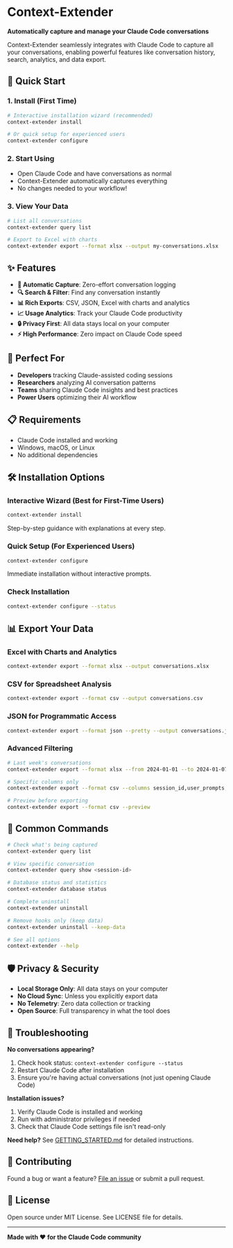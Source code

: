 # Context-Extender

**Automatically capture and manage your Claude Code conversations**

Context-Extender seamlessly integrates with Claude Code to capture all your conversations, enabling powerful features like conversation history, search, analytics, and data export.

## 🚀 Quick Start

### 1. Install (First Time)
```bash
# Interactive installation wizard (recommended)
context-extender install

# Or quick setup for experienced users
context-extender configure
```

### 2. Start Using
- Open Claude Code and have conversations as normal
- Context-Extender automatically captures everything
- No changes needed to your workflow!

### 3. View Your Data
```bash
# List all conversations
context-extender query list

# Export to Excel with charts
context-extender export --format xlsx --output my-conversations.xlsx
```

## ✨ Features

- **🔄 Automatic Capture**: Zero-effort conversation logging
- **🔍 Search & Filter**: Find any conversation instantly
- **📊 Rich Exports**: CSV, JSON, Excel with charts and analytics
- **📈 Usage Analytics**: Track your Claude Code productivity
- **🔒 Privacy First**: All data stays local on your computer
- **⚡ High Performance**: Zero impact on Claude Code speed

## 🎯 Perfect For

- **Developers** tracking Claude-assisted coding sessions
- **Researchers** analyzing AI conversation patterns
- **Teams** sharing Claude Code insights and best practices
- **Power Users** optimizing their AI workflow

## 📋 Requirements

- Claude Code installed and working
- Windows, macOS, or Linux
- No additional dependencies

## 🛠 Installation Options

### Interactive Wizard (Best for First-Time Users)
```bash
context-extender install
```
Step-by-step guidance with explanations at every step.

### Quick Setup (For Experienced Users)
```bash
context-extender configure
```
Immediate installation without interactive prompts.

### Check Installation
```bash
context-extender configure --status
```

## 📊 Export Your Data

### Excel with Charts and Analytics
```bash
context-extender export --format xlsx --output conversations.xlsx
```

### CSV for Spreadsheet Analysis
```bash
context-extender export --format csv --output conversations.csv
```

### JSON for Programmatic Access
```bash
context-extender export --format json --pretty --output conversations.json
```

### Advanced Filtering
```bash
# Last week's conversations
context-extender export --format xlsx --from 2024-01-01 --to 2024-01-07 --output week.xlsx

# Specific columns only
context-extender export --format csv --columns session_id,user_prompts,claude_replies --output summary.csv

# Preview before exporting
context-extender export --format csv --preview
```

## 🔧 Common Commands

```bash
# Check what's being captured
context-extender query list

# View specific conversation
context-extender query show <session-id>

# Database status and statistics
context-extender database status

# Complete uninstall
context-extender uninstall

# Remove hooks only (keep data)
context-extender uninstall --keep-data

# See all options
context-extender --help
```

## 🛡 Privacy & Security

- **Local Storage Only**: All data stays on your computer
- **No Cloud Sync**: Unless you explicitly export data
- **No Telemetry**: Zero data collection or tracking
- **Open Source**: Full transparency in what the tool does

## 🚨 Troubleshooting

**No conversations appearing?**
1. Check hook status: `context-extender configure --status`
2. Restart Claude Code after installation
3. Ensure you're having actual conversations (not just opening Claude Code)

**Installation issues?**
1. Verify Claude Code is installed and working
2. Run with administrator privileges if needed
3. Check that Claude Code settings file isn't read-only

**Need help?** See [GETTING_STARTED.md](GETTING_STARTED.md) for detailed instructions.

## 🤝 Contributing

Found a bug or want a feature? [File an issue](https://github.com/your-repo/context-extender/issues) or submit a pull request.

## 📄 License

Open source under MIT License. See LICENSE file for details.

---

**Made with ❤️ for the Claude Code community**